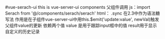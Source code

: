 #vue-serach-ui
this is vue-server-ui components
父组件调用
  js：import Serach from '@/components/serach/serach'
  html：<Serach :value.sync="value" :result="result"></Serach>
    .sync 在2.3中作为语法糖写法  作用是在子组件vue-server-ui中用this.$emit('update:value', newVal)触发父组件value的更新
    依赖两个值 value 是用于跟踪input框中的值  result用于显示自定义的历史记录
